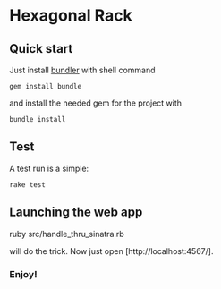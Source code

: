 Hexagonal Rack
==============


## Quick start

Just install  [bundler](http://bundler.io/) with shell command

    gem install bundle

and install the needed gem for the project with

    bundle install

## Test
A test run is a simple:

    rake test

## Launching the web app

  ruby src/handle_thru_sinatra.rb

will do the trick. Now just open [http://localhost:4567/].

### Enjoy!
